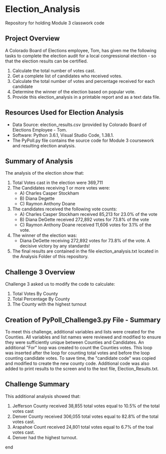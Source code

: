 # Election_Analysis
Repository for holding Module 3 classwork code

## Project Overview

A Colorado Board of Elections employee, Tom, has given me the following tasks to complete the election audit for a local congressional election - so that the election results can be certified. 

1) Calculate the total number of votes cast. 
2) Get a complete list of candidates who received votes. 
3) Calculate the total number of votes and percentage received for each candidate
4) Determine the winner of the election based on popular vote.
5) Provide this election_analysis in a printable report and as a text data file. 

## Resources Used for Election Analysis
- Data Source: election_results.csv (provided by Colorado Board of Elections Employee - Tom. 
- Software: Python 3.6.1, Visual Studio Code, 1.38.1.
- The PyPoll.py file contains the source code for Module 3 coursework and resulting election analysis. 

## Summary of Analysis
The analysis of the election show that: 
1) Total Votes cast in the election were 369,711
2) The Candidates receiving 1 or more votes were:
    - A) Charles Casper Stockham
    - B) Diana Degette
    - C) Raymon Anthony Doane
3) The candidates received the following vote counts:
    - A) Charles Casper Stockham received 85,213 for 23.0% of the vote
    - B) Diana DeGette received 272,892 votes for 73.8% of the vote
    - C) Raymon Anthony Doane received 11,606 votes for 3.1% of the vote. 
4) The winner of the election was: 
    - Diana DeGette receiving 272,892 votes for 73.8% of the vote. A decisive victory by any standards!
5) The final results are contained in the file election_analysis.txt located in the Analysis Folder of this repository. 

## Challenge 3 Overview
Challenge 3 asked us to modify the code to calculate: 
1) Total Votes By County 
2) Total Percentage By County
3) The County with the highest turnout

## Creation of PyPoll_Challenge3.py File - Summary 
To meet this challenge, additional variables and lists were created for the Counties.
All variables and list names were reviewed and modified to ensure they were sufficiently unique between Counties and Candidates. 
An additional "For" loop was created to count the Counties votes. 
This loop was inserted after the loop for counting total votes and before the loop counting candidate votes. 
To save time, the "candidate code" was copied and modified to create the new county code. 
Additional code was also added to print results to the screen and to the text file, Election_Results.txt. 

## Challenge Summary 
This additional analysis showed that:
1) Jefferson County received 38,855 total votes equal to 10.5% of the total votes cast
2) Denver County received 306,055 total votes equal to 82.8% of the total votes cast. 
3) Arapahoe Count received 24,801 total votes equal to 6.7% of the toal votes cast.
4) Denver had the highest turnout.  

end


  
